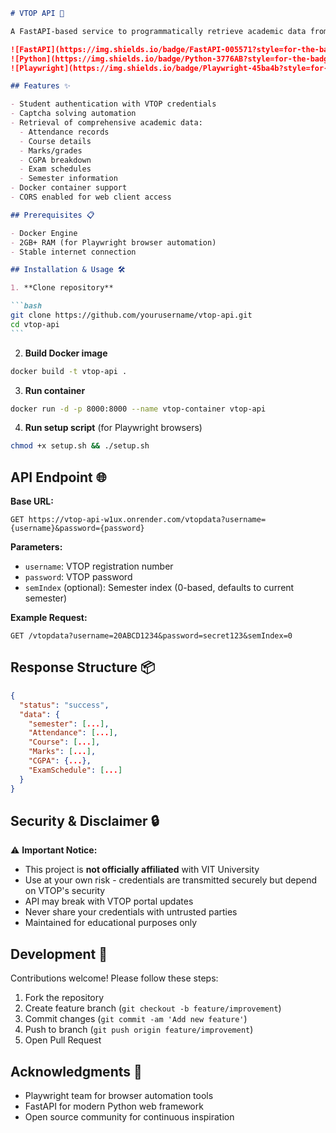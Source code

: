 ````markdown
# VTOP API 🚀

A FastAPI-based service to programmatically retrieve academic data from VIT University's VTOP portal using web scraping techniques.

![FastAPI](https://img.shields.io/badge/FastAPI-005571?style=for-the-badge&logo=fastapi)
![Python](https://img.shields.io/badge/Python-3776AB?style=for-the-badge&logo=python&logoColor=white)
![Playwright](https://img.shields.io/badge/Playwright-45ba4b?style=for-the-badge&logo=playwright&logoColor=white)

## Features ✨

- Student authentication with VTOP credentials
- Captcha solving automation
- Retrieval of comprehensive academic data:
  - Attendance records
  - Course details
  - Marks/grades
  - CGPA breakdown
  - Exam schedules
  - Semester information
- Docker container support
- CORS enabled for web client access

## Prerequisites 📋

- Docker Engine
- 2GB+ RAM (for Playwright browser automation)
- Stable internet connection

## Installation & Usage 🛠️

1. **Clone repository**

```bash
git clone https://github.com/yourusername/vtop-api.git
cd vtop-api
```
````

2. **Build Docker image**

```bash
docker build -t vtop-api .
```

3. **Run container**

```bash
docker run -d -p 8000:8000 --name vtop-container vtop-api
```

4. **Run setup script** (for Playwright browsers)

```bash
chmod +x setup.sh && ./setup.sh
```

## API Endpoint 🌐

**Base URL:**

```http
GET https://vtop-api-w1ux.onrender.com/vtopdata?username={username}&password={password}
```

**Parameters:**

- `username`: VTOP registration number
- `password`: VTOP password
- `semIndex` (optional): Semester index (0-based, defaults to current semester)

**Example Request:**

```http
GET /vtopdata?username=20ABCD1234&password=secret123&semIndex=0
```

## Response Structure 📦

```json
{
  "status": "success",
  "data": {
    "semester": [...],
    "Attendance": [...],
    "Course": [...],
    "Marks": [...],
    "CGPA": {...},
    "ExamSchedule": [...]
  }
}
```

## Security & Disclaimer 🔒

⚠️ **Important Notice:**

- This project is **not officially affiliated** with VIT University
- Use at your own risk - credentials are transmitted securely but depend on VTOP's security
- API may break with VTOP portal updates
- Never share your credentials with untrusted parties
- Maintained for educational purposes only

## Development 🤝

Contributions welcome! Please follow these steps:

1. Fork the repository
2. Create feature branch (`git checkout -b feature/improvement`)
3. Commit changes (`git commit -am 'Add new feature'`)
4. Push to branch (`git push origin feature/improvement`)
5. Open Pull Request

## Acknowledgments 🙏

- Playwright team for browser automation tools
- FastAPI for modern Python web framework
- Open source community for continuous inspiration

